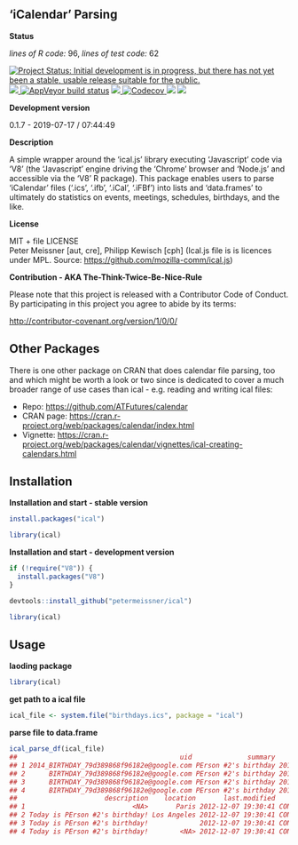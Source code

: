 
<!-- README.md is generated from README.Rmd. Please edit that file -->

## ‘iCalendar’ Parsing

**Status**

*lines of R code:* 96, *lines of test code:* 62

[![Project Status: Initial development is in progress, but there has not
yet been a stable, usable release suitable for the
public.](http://www.repostatus.org/badges/latest/active.svg)](http://www.repostatus.org/#active)
<a href="https://travis-ci.org/petermeissner/ical">
<img src="https://api.travis-ci.org/petermeissner/ical.svg?branch=master">
<a/> [![AppVeyor build
status](https://ci.appveyor.com/api/projects/status/github/petermeissner/ical?branch=master&svg=true)](https://ci.appveyor.com/project/petermeissner/ical)
<a href="https://cran.r-project.org/package=ical">
<img src="http://www.r-pkg.org/badges/version/ical"> </a>
<a href="https://codecov.io/gh/petermeissner/ical">
<img src="https://codecov.io/gh/petermeissner/ical/branch/master/graph/badge.svg" alt="Codecov" />
</a> <img src="http://cranlogs.r-pkg.org/badges/grand-total/ical">
<img src="http://cranlogs.r-pkg.org/badges/ical">

**Development version**

0.1.7 - 2019-07-17 / 07:44:49

**Description**

A simple wrapper around the ‘ical.js’ library executing ‘Javascript’
code via ‘V8’ (the ‘Javascript’ engine driving the ‘Chrome’ browser and
‘Node.js’ and accessible via the ‘V8’ R package). This package enables
users to parse ‘iCalendar’ files (‘.ics’, ‘.ifb’, ‘.iCal’, ‘.iFBf’) into
lists and ‘data.frames’ to ultimately do statistics on events, meetings,
schedules, birthdays, and the like.

**License**

MIT + file LICENSE <br>Peter Meissner \[aut, cre\], Philipp Kewisch
\[cph\] (Ical.js file is is licences under MPL. Source:
<https://github.com/mozilla-comm/ical.js>)

**Contribution - AKA The-Think-Twice-Be-Nice-Rule**

Please note that this project is released with a Contributor Code of
Conduct. By participating in this project you agree to abide by its
terms:

<http://contributor-covenant.org/version/1/0/0/>

## Other Packages

There is one other package on CRAN that does calendar file parsing, too
and which might be worth a look or two since is dedicated to cover a
much broader range of use cases than ical - e.g. reading and writing
ical files:

  - Repo: <https://github.com/ATFutures/calendar>
  - CRAN page:
    <https://cran.r-project.org/web/packages/calendar/index.html>
  - Vignette:
    <https://cran.r-project.org/web/packages/calendar/vignettes/ical-creating-calendars.html>

## Installation

**Installation and start - stable version**

``` r
install.packages("ical")

library(ical)
```

**Installation and start - development version**

``` r
if (!require("V8")) {
  install.packages("V8")
}

devtools::install_github("petermeissner/ical")

library(ical)
```

## Usage

**laoding package**

``` r
library(ical)
```

**get path to a ical file**

``` r
ical_file <- system.file("birthdays.ics", package = "ical")
```

**parse file to data.frame**

``` r
ical_parse_df(ical_file)
##                                         uid              summary               start                 end
## 1 2014_BIRTHDAY_79d389868f96182e@google.com PErson #2's birthday 2014-12-10 01:00:00 2014-12-11 01:00:00
## 2      BIRTHDAY_79d389868f96182e@google.com PErson #2's birthday 2012-12-10 01:00:00 2012-12-11 01:00:00
## 3      BIRTHDAY_79d389868f96182e@google.com PErson #2's birthday 2013-12-10 01:00:00 2013-12-11 01:00:00
## 4      BIRTHDAY_79d389868f96182e@google.com PErson #2's birthday 2014-12-10 01:00:00 2014-12-11 01:00:00
##                      description    location       last.modified    status
## 1                           <NA>       Paris 2012-12-07 19:30:41 CONFIRMED
## 2 Today is PErson #2's birthday! Los Angeles 2012-12-07 19:30:41 CONFIRMED
## 3 Today is PErson #2's birthday!             2012-12-07 19:30:41 CONFIRMED
## 4 Today is PErson #2's birthday!        <NA> 2012-12-07 19:30:41 CONFIRMED
```
